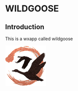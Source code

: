 # WILDGOOSE

## Introduction

This is a wxapp called wildgoose

![logoimg](https://raw.githubusercontent.com/JenningLang/wildgoose/master/images/logo.png)
